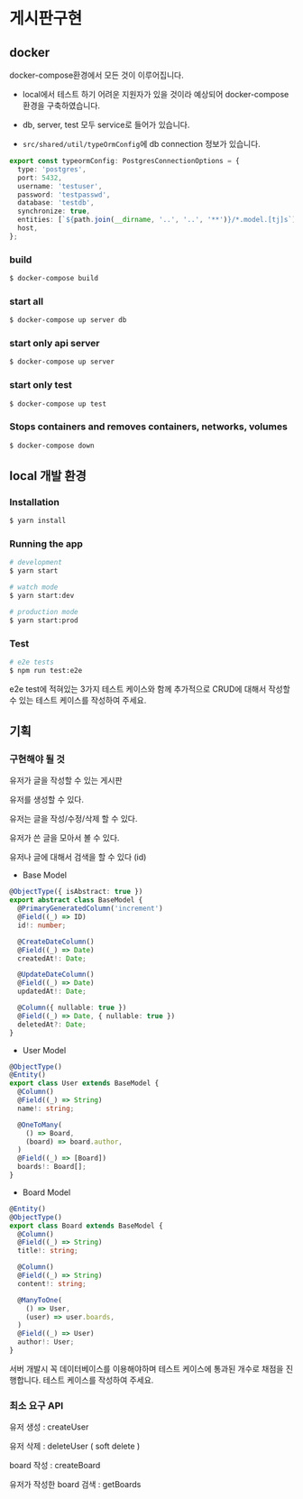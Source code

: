 # 게시판구현

## docker

docker-compose환경에서 모든 것이 이루어집니다.

- local에서 테스트 하기 어려운 지원자가 있을 것이라 예상되어 docker-compose 환경을 구축하였습니다.
- db, server, test 모두 service로 들어가 있습니다.

- `src/shared/util/typeOrmConfig`에 db connection 정보가 있습니다.

```typescript
export const typeormConfig: PostgresConnectionOptions = {
  type: 'postgres',
  port: 5432,
  username: 'testuser',
  password: 'testpasswd',
  database: 'testdb',
  synchronize: true,
  entities: [`${path.join(__dirname, '..', '..', '**')}/*.model.[tj]s`],
  host,
};
```

### build

```bash
$ docker-compose build
```

### start all

```bash
$ docker-compose up server db
```

### start only api server

```bash
$ docker-compose up server
```

### start only test

```bash
$ docker-compose up test
```

### Stops containers and removes containers, networks, volumes

```bash
$ docker-compose down
```

## local 개발 환경

### Installation

```bash
$ yarn install
```

### Running the app

```bash
# development
$ yarn start

# watch mode
$ yarn start:dev

# production mode
$ yarn start:prod
```

### Test

```bash
# e2e tests
$ npm run test:e2e

```

e2e test에 적혀있는 3가지 테스트 케이스와 함께 추가적으로 CRUD에 대해서
작성할 수 있는 테스트 케이스를 작성하여 주세요.

## 기획

### 구현해야 될 것

유저가 글을 작성할 수 있는 게시판

유저를 생성할 수 있다.

유저는 글을 작성/수정/삭제 할 수 있다.

유저가 쓴 글을 모아서 볼 수 있다.

유저나 글에 대해서 검색을 할 수 있다 (id)

- Base Model

```typescript
@ObjectType({ isAbstract: true })
export abstract class BaseModel {
  @PrimaryGeneratedColumn('increment')
  @Field((_) => ID)
  id!: number;

  @CreateDateColumn()
  @Field((_) => Date)
  createdAt!: Date;

  @UpdateDateColumn()
  @Field((_) => Date)
  updatedAt!: Date;

  @Column({ nullable: true })
  @Field((_) => Date, { nullable: true })
  deletedAt?: Date;
}
```

- User Model

```typescript
@ObjectType()
@Entity()
export class User extends BaseModel {
  @Column()
  @Field((_) => String)
  name!: string;

  @OneToMany(
    () => Board,
    (board) => board.author,
  )
  @Field((_) => [Board])
  boards!: Board[];
}
```

- Board Model

```typescript
@Entity()
@ObjectType()
export class Board extends BaseModel {
  @Column()
  @Field((_) => String)
  title!: string;

  @Column()
  @Field((_) => String)
  content!: string;

  @ManyToOne(
    () => User,
    (user) => user.boards,
  )
  @Field((_) => User)
  author!: User;
}
```

서버 개발시 꼭 데이터베이스를 이용해야하며 테스트 케이스에 통과된 개수로 채점을 진행합니다.
테스트 케이스를 작성하여 주세요.

### 최소 요구 API

유저 생성 : createUser

유저 삭제 : deleteUser ( soft delete )

board 작성 : createBoard

유저가 작성한 board 검색 : getBoards

